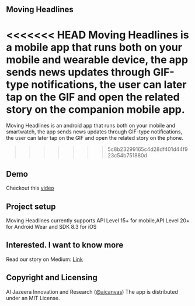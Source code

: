 ## Moving Headlines
<<<<<<< HEAD
Moving Headlines is a mobile app that runs both on your mobile and wearable device, the app sends news updates through GIF-type notifications, the user can later tap on the GIF and open the related story on the companion mobile app.
=======
Moving Headlines is an android app that runs both on your mobile and smartwatch, the app sends news updates through GIF-type notifications, the user can later tap on the GIF and open the related story on the phone.
>>>>>>> 5c8b23299165c4d28df401d44f923c54b751880d
## Demo
Checkout this [video](https://www.youtube.com/watch?v=FZpxAdgQm8Y)
## Project setup
Moving Headlines currently supports API Level 15+ for mobile,API Level 20+ for Android Wear and SDK 8.3 for iOS
## Interested. I want to know more
Read our story on Medium: [Link](https://medium.com/@ajcanvas/how-gifs-can-be-the-best-answer-for-content-on-smart-watches-7d006f966f82)
## Copyright and Licensing
Al Jazeera Innovation and Research ([@ajcanvas](http://twitter.com/ajcanvas))
The app is distributed under an MIT License.
